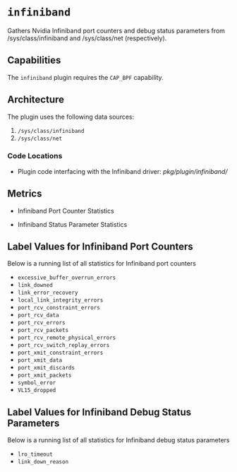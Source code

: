 # `infiniband`

Gathers Nvidia Infiniband port counters and debug status parameters from /sys/class/infiniband and /sys/class/net (respectively).

## Capabilities

The `infiniband` plugin requires the `CAP_BPF` capability.

## Architecture

The plugin uses the following data sources:

1. `/sys/class/infiniband`
2. `/sys/class/net`

### Code Locations

- Plugin code interfacing with the Infiniband driver: *pkg/plugin/infiniband/*

## Metrics

- Infiniband Port Counter Statistics

- Infiniband Status Parameter Statistics

## Label Values for Infiniband Port Counters

Below is a running list of all statistics for Infiniband port counters

- `excessive_buffer_overrun_errors`
- `link_downed`
- `link_error_recovery`
- `local_link_integrity_errors`
- `port_rcv_constraint_errors`
- `port_rcv_data`
- `port_rcv_errors`
- `port_rcv_packets`
- `port_rcv_remote_physical_errors`
- `port_rcv_switch_replay_errors`
- `port_xmit_constraint_errors`
- `port_xmit_data`
- `port_xmit_discards`
- `port_xmit_packets`
- `symbol_error`
- `VL15_dropped`

## Label Values for Infiniband Debug Status Parameters

Below is a running list of all statistics for Infiniband debug status parameters

- `lro_timeout`
- `link_down_reason`
